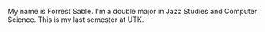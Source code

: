 My name is Forrest Sable. I'm a double major in Jazz Studies and Computer Science. This is my last semester at UTK.
